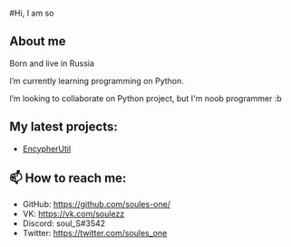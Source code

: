 #Hi, I am so
## About me
Born and live in Russia

I’m currently learning programming on Python.

I’m looking to collaborate on Python project, but I'm noob programmer :b
## My latest projects:
* [EncypherUtil](https://soules-one.github.io/EncypherUtil/)
## 📫 How to reach me:
* GitHub: https://github.com/soules-one/
* VK: https://vk.com/soulezz
* Discord: soul_S#3542
* Twitter: https://twitter.com/soules_one
